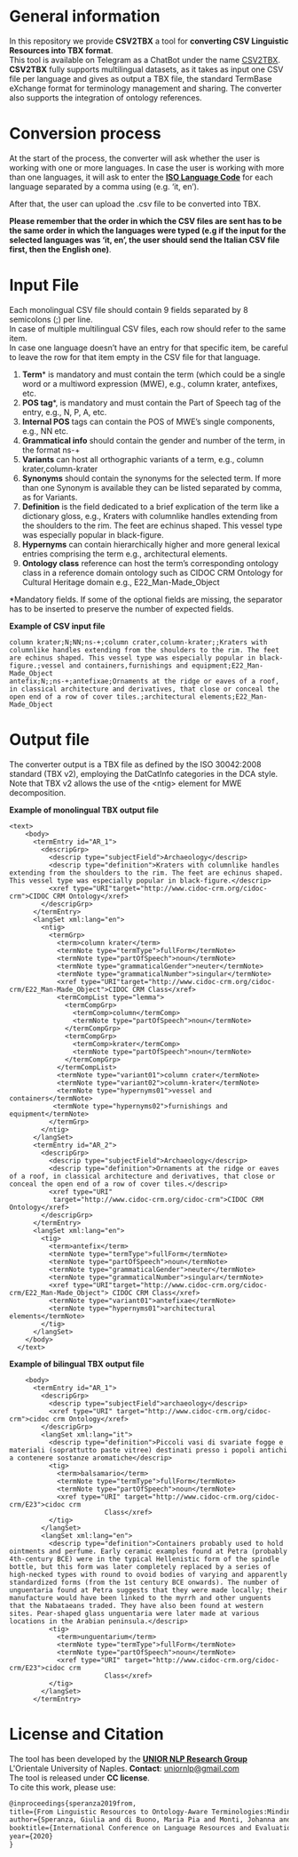 # General information

In this repository we provide **CSV2TBX** a tool for **converting CSV Linguistic Resources into TBX format**.\
This tool is available on Telegram as a ChatBot under the name [CSV2TBX](https://t.me/CSV2TBX_bot). \
**CSV2TBX** fully supports multilingual datasets, as it takes as input one CSV file per language and gives as output a TBX file, the standard TermBase eXchange format for terminology management and sharing. The converter also supports the integration of ontology references.

# Conversion process
At the start of the process, the converter will ask whether the user is working with one or more languages. In case the user is working with more than one languages, it will ask to enter the [**ISO Language Code**](http://www.lingoes.net/en/translator/langcode.htm) for each language separated by a comma using (e.g. ‘it, en’). 

After that, the user can upload the .csv file to be converted into TBX.

**Please remember that the order in which the CSV files are sent has to be the same order in which the languages were typed (e.g if the input for the selected languages was ‘it, en’, the user should send the Italian CSV file first, then the English one)**.

# Input File
Each monolingual CSV file should contain 9 fields separated by 8 semicolons (;) per line.\
In case of multiple multilingual CSV files, each row should refer to the same item.\
In case one language doesn’t have an entry for that specific item, be careful to leave the row for that item empty in the CSV file for that language.

1. **Term*** is mandatory and must contain the term (which could be a single word or a multiword expression (MWE), e.g., column krater, antefixes, etc.
1. **POS tag***, is mandatory and must contain the Part of Speech tag of the entry, e.g., N, P, A, etc.
1. **Internal POS** tags can contain the POS of MWE’s single components, e.g., NN etc.
1. **Grammatical info** should contain the gender and number of the term, in the format ns-+
1. **Variants** can host all orthographic variants of a term, e.g., column krater,column-krater
1. **Synonyms** should contain the synonyms for the selected term. If more than one Synonym is available they can be listed separated by comma, as for Variants.
1. **Definition** is the field dedicated to a brief explication of the term like a dictionary gloss, e.g., Kraters with columnlike handles extending from the shoulders to the rim. The feet are echinus shaped. This vessel type was especially popular in black-figure.
1. **Hypernyms** can contain hierarchically higher and more general lexical entries comprising the term e.g., architectural elements.
1. **Ontology class** reference can host the term’s corresponding ontology class in a reference domain ontology such as CIDOC CRM Ontology for Cultural Heritage domain e.g., E22_Man-Made_Object

*Mandatory fields. If some of the optional fields are missing, the separator has to be inserted to preserve the number of expected fields.

**Example of CSV input file**
```csv
column krater;N;NN;ns-+;column crater,column-krater;;Kraters with columnlike handles extending from the shoulders to the rim. The feet are echinus shaped. This vessel type was especially popular in black-figure.;vessel and containers,furnishings and equipment;E22_Man-Made_Object
antefix;N;;ns-+;antefixae;Ornaments at the ridge or eaves of a roof, in classical architecture and derivatives, that close or conceal the open end of a row of cover tiles.;architectural elements;E22_Man-Made_Object
```

# Output file
The converter output is a TBX file as defined by the ISO 30042:2008 standard (TBX v2), employing the DatCatInfo categories in the DCA style. Note that TBX v2 allows the use of the \<ntig\> element for MWE decomposition.

**Example of monolingual TBX output file**
```
<text>
    <body>
      <termEntry id="AR_1">
        <descripGrp>
          <descrip type="subjectField">Archaeology</descrip>
          <descrip type="definition">Kraters with columnlike handles extending from the shoulders to the rim. The feet are echinus shaped. This vessel type was especially popular in black-figure.</descrip>
          <xref type="URI"target="http://www.cidoc-crm.org/cidoc-crm">CIDOC CRM Ontology</xref>
        </descripGrp>
      </termEntry>
      <langSet xml:lang="en">
        <ntig>
          <termGrp>
            <term>column krater</term>
            <termNote type="termType">fullForm</termNote>
            <termNote type="partOfSpeech">noun</termNote>
            <termNote type="grammaticalGender">neuter</termNote>
            <termNote type="grammaticalNumber">singular</termNote>
            <xref type="URI"target="http://www.cidoc-crm.org/cidoc-crm/E22_Man-Made_Object">CIDOC CRM Class</xref>
            <termCompList type="lemma">
              <termCompGrp>
                <termComp>column</termComp>
                <termNote type="partOfSpeech">noun</termNote>
              </termCompGrp>
              <termCompGrp>
                <termComp>krater</termComp>
                <termNote type="partOfSpeech">noun</termNote>
              </termCompGrp>
            </termCompList>
            <termNote type="variant01">column crater</termNote>
            <termNote type="variant02">column-krater</termNote>
            <termNote type="hypernyms01">vessel and containers</termNote>            
           <termNote type="hypernyms02">furnishings and equipment</termNote>
          </termGrp>
        </ntig>
      </langSet>
      <termEntry id="AR_2">
        <descripGrp>
          <descrip type="subjectField">Archaeology</descrip>
          <descrip type="definition">Ornaments at the ridge or eaves of a roof, in classical architecture and derivatives, that close or conceal the open end of a row of cover tiles.</descrip>
          <xref type="URI" 
           target="http://www.cidoc-crm.org/cidoc-crm">CIDOC CRM Ontology</xref>
        </descripGrp>
      </termEntry>
      <langSet xml:lang="en">
        <tig>
          <term>antefix</term>
          <termNote type="termType">fullForm</termNote>
          <termNote type="partOfSpeech">noun</termNote>
          <termNote type="grammaticalGender">neuter</termNote>
          <termNote type="grammaticalNumber">singular</termNote>
          <xref type="URI"target="http://www.cidoc-crm.org/cidoc-crm/E22_Man-Made_Object"> CIDOC CRM Class</xref>
          <termNote type="variant01">antefixae</termNote>
          <termNote type="hypernyms01">architectural elements</termNote>
        </tig>
      </langSet>
    </body>
  </text>
```

**Example of bilingual TBX output file**
```  <text>
    <body>
      <termEntry id="AR_1">
        <descripGrp>
          <descrip type="subjectField">archaeology</descrip>
          <xref type="URI" target="http://www.cidoc-crm.org/cidoc-crm">cidoc crm Ontology</xref>
        </descripGrp>
        <langSet xml:lang="it">
          <descrip type="definition">Piccoli vasi di svariate fogge e materiali (soprattutto paste vitree) destinati presso i popoli antichi a contenere sostanze aromatiche</descrip>
          <tig>
            <term>balsamario</term>
            <termNote type="termType">fullForm</termNote>
            <termNote type="partOfSpeech">noun</termNote>
            <xref type="URI" target="http://www.cidoc-crm.org/cidoc-crm/E23">cidoc crm 
                        Class</xref>
          </tig>
        </langSet>
        <langSet xml:lang="en">
          <descrip type="definition">Containers probably used to hold ointments and perfume. Early ceramic examples found at Petra (probably 4th-century BCE) were in the typical Hellenistic form of the spindle bottle, but this form was later completely replaced by a series of high-necked types with round to ovoid bodies of varying and apparently standardized forms (from the 1st century BCE onwards). The number of unguentaria found at Petra suggests that they were made locally; their manufacture would have been linked to the myrrh and other unguents that the Nabataeans traded. They have also been found at western sites. Pear-shaped glass unguentaria were later made at various locations in the Arabian peninsula.</descrip>
          <tig>
            <term>unguentarium</term>
            <termNote type="termType">fullForm</termNote>
            <termNote type="partOfSpeech">noun</termNote>
            <xref type="URI" target="http://www.cidoc-crm.org/cidoc-crm/E23">cidoc crm 
                        Class</xref>
          </tig>
        </langSet>
      </termEntry>
```


# License and Citation
The tool has been developed by the [**UNIOR NLP Research Group**](https://sites.google.com/view/unior-nlp-research-group) L'Orientale University of Naples.
 **Contact**: uniornlp@gmail.com\
The tool is released under **CC license**.\
To cite this work, please use:
```latex
@inproceedings{speranza2019from,
title={From Linguistic Resources to Ontology-Aware Terminologies:Minding the Representation Gap},
author={Speranza, Giulia and di Buono, Maria Pia and Monti, Johanna and Sangati, Federico},
booktitle={International Conference on Language Resources and Evaluation. LREC2020},
year={2020}
}
```
